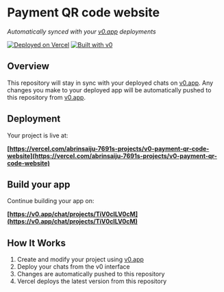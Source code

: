 # Payment QR code website

*Automatically synced with your [v0.app](https://v0.app) deployments*

[![Deployed on Vercel](https://img.shields.io/badge/Deployed%20on-Vercel-black?style=for-the-badge&logo=vercel)](https://vercel.com/abrinsaiju-7691s-projects/v0-payment-qr-code-website)
[![Built with v0](https://img.shields.io/badge/Built%20with-v0.app-black?style=for-the-badge)](https://v0.app/chat/projects/TiV0cILV0cM)

## Overview

This repository will stay in sync with your deployed chats on [v0.app](https://v0.app).
Any changes you make to your deployed app will be automatically pushed to this repository from [v0.app](https://v0.app).

## Deployment

Your project is live at:

**[https://vercel.com/abrinsaiju-7691s-projects/v0-payment-qr-code-website](https://vercel.com/abrinsaiju-7691s-projects/v0-payment-qr-code-website)**

## Build your app

Continue building your app on:

**[https://v0.app/chat/projects/TiV0cILV0cM](https://v0.app/chat/projects/TiV0cILV0cM)**

## How It Works

1. Create and modify your project using [v0.app](https://v0.app)
2. Deploy your chats from the v0 interface
3. Changes are automatically pushed to this repository
4. Vercel deploys the latest version from this repository